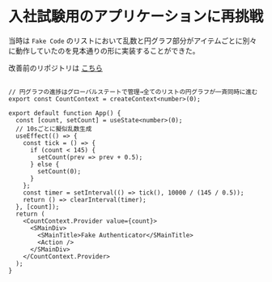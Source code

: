 # 入社試験用のアプリケーションに再挑戦

当時は `Fake Code` のリストにおいて乱数と円グラフ部分がアイテムごとに別々に動作していたのを見本通りの形に実装することができた。

改善前のリポジトリは [こちら](https://github.com/Kouhei0628/fake-authenticator)

```ts:App.tsx

// 円グラフの進捗はグローバルステートで管理→全てのリストの円グラフが一斉同時に進む
export const CountContext = createContext<number>(0);

export default function App() {
  const [count, setCount] = useState<number>(0);
  // 10sごとに擬似乱数生成
  useEffect(() => {
    const tick = () => {
      if (count < 145) {
        setCount(prev => prev + 0.5);
      } else {
        setCount(0);
      }
    };
    const timer = setInterval(() => tick(), 10000 / (145 / 0.5));
    return () => clearInterval(timer);
  }, [count]);
  return (
    <CountContext.Provider value={count}>
      <SMainDiv>
        <SMainTitle>Fake Authenticator</SMainTitle>
        <Action />
      </SMainDiv>
    </CountContext.Provider>
  );
}
```
